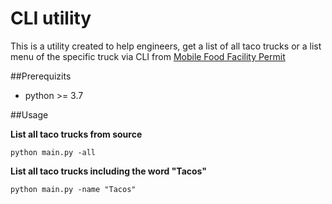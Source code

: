 # CLI utility
This is a utility created to help engineers, get a list of all taco trucks or a list menu of the specific truck via CLI from [Mobile Food Facility Permit](https://data.sfgov.org/Economy-and-Community/Mobile-Food-Facility-Permit/rqzj-sfat/data)


##Prerequizits 
 - python >= 3.7


##Usage

**List all taco trucks from source**
```
python main.py -all

```

**List all taco trucks including the word "Tacos"**

```
python main.py -name "Tacos"

```
